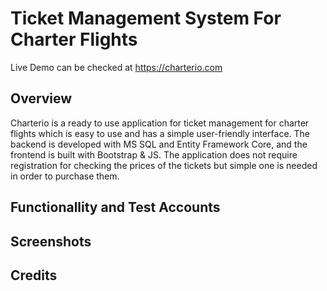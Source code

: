 # Ticket Management System For Charter Flights
Live Demo can be checked at https://charterio.com

## Overview
Charterio is a ready to use application for ticket management for charter flights which is easy to use and has a simple user-friendly interface. The backend is developed with MS SQL and Entity Framework Core, and the frontend is built with Bootstrap & JS. The application does not require registration for checking the prices of the tickets but simple one is needed in order to purchase them.

## Functionallity and Test Accounts

## Screenshots

## Credits

